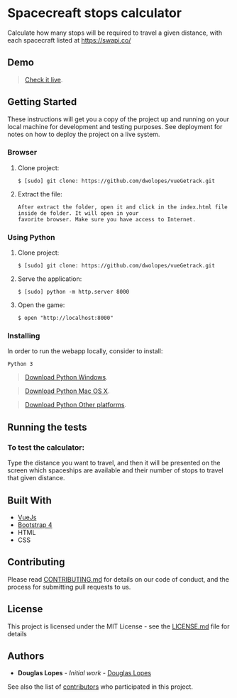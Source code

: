 # Spacecreaft stops calculator

Calculate how many stops will be required to travel a given distance, with each spacecraft listed at https://swapi.co/

## Demo

> [Check it live](https://dwolopes.github.io/vueGetrack/).

## Getting Started

These instructions will get you a copy of the project up and running on your local machine for development and testing purposes. See deployment for notes on how to deploy the project on a live system.

### Browser

1. Clone project:

    ```
    $ [sudo] git clone: https://github.com/dwolopes/vueGetrack.git

2. Extract the file:

    ```
    After extract the folder, open it and click in the index.html file inside de folder. It will open in your
    favorite browser. Make sure you have access to Internet.

### Using Python

1. Clone project:

    ```
    $ [sudo] git clone: https://github.com/dwolopes/vueGetrack.git

2. Serve the application:

    ```
    $ [sudo] python -m http.server 8000
    ```
3. Open the game:

    ```
    $ open "http://localhost:8000"
    ```

### Installing

In order to run the webapp locally, consider to install:

    Python 3

> [Download Python Windows](https://www.python.org/downloads/windows/).

> [Download Python Mac OS X](https://www.python.org/downloads/mac-osx/).

> [Download Python Other platforms](https://www.python.org/download/other/).


## Running the tests

### To test the calculator:

Type the distance you want to travel, and then it will be presented on the screen which spaceships are available and
their number of stops to travel that given distance.

## Built With

* [VueJs](https://vuejs.org/)
* [Bootstrap 4](https://getbootstrap.com/docs/4.0/getting-started/introduction/)
* HTML
* CSS

## Contributing

Please read [CONTRIBUTING.md](./CONTRIBUTING.md) for details on our code of conduct, and the process for submitting pull requests to us.

## License

This project is licensed under the MIT License - see the [LICENSE.md](./LICENSE.md) file for details

## Authors

* **Douglas Lopes** - *Initial work* - [Douglas Lopes](https://github.com/dwolopes)

See also the list of [contributors](https://github.com/dwolopes/Restaurant-Reviews/graphs/contributors) who participated in this project.